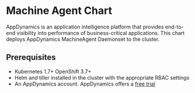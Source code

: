 # Machine Agent Chart

AppDynamics is an application intelligence platform that provides end-to-end visibility into performance of business-critical applications.
This chart deploys AppDynamics MachineAgent Daemonset to the cluster.

## Prerequisites

* Kubernetes 1.7+ OpenShift 3.7+
* Helm and tiller installed in the cluster with the appropriate RBAC settings
* An AppDynamics account. AppDynamics offers a [free trial](https://www.appdynamics.com/free-trial/)

